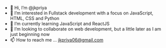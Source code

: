 - 👋 Hi, I’m @jkpriya
- 👀 I’m interested in Fullstack development with a focus on JavaScript, HTML, CSS and Python
- 🌱 I’m currently learning JavaScript and ReactJS
- 💞️ I’m looking to collaborate on web development, but a little later as I am just beginning now
- 📫 How to reach me ... jkpriya06@gmail.com

<!---
jkpriya/jkpriya is a ✨ special ✨ repository because its `README.md` (this file) appears on your GitHub profile.
You can click the Preview link to take a look at your changes.
--->
